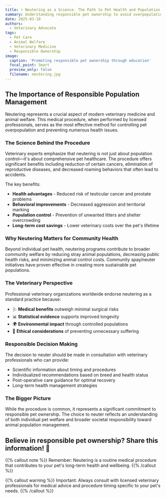 ```yaml
---
title: ⚕️ Neutering as a Science. The Path to Pet Health and Population Control
summary: Understanding responsible pet ownership to avoid overpopulation and health issues.
date: 2025-03-10
authors:
  - Veterinary Advocate
tags:
  - Pet Care
  - Animal Welfare
  - Veterinary Medicine
  - Responsible Ownership
image:
  caption: 'Promoting responsible pet ownership through education'
  focal_point: Smart
  preview_only: false
  filename: neutering.jpg
---
```


## The Importance of Responsible Population Management

Neutering represents a crucial aspect of modern veterinary medicine and animal welfare. This medical procedure, when performed by licensed professionals, serves as the most effective method for controlling pet overpopulation and preventing numerous health issues.

### The Science Behind the Procedure

Veterinary experts emphasize that neutering is not just about population control—it's about comprehensive pet healthcare. The procedure offers significant benefits including reduction of certain cancers, elimination of reproductive diseases, and decreased roaming behaviors that often lead to accidents.

The key benefits:
- **Health advantages** - Reduced risk of testicular cancer and prostate problems
- **Behavioral improvements** - Decreased aggression and territorial marking
- **Population control** - Prevention of unwanted litters and shelter overcrowding
- **Long-term cost savings** - Lower veterinary costs over the pet's lifetime

### Why Neutering Matters for Community Health

Beyond individual pet health, neutering programs contribute to broader community welfare by reducing stray animal populations, decreasing public health risks, and minimizing animal control costs. Community spay/neuter initiatives have proven effective in creating more sustainable pet populations.

### The Veterinary Perspective

Professional veterinary organizations worldwide endorse neutering as a standard practice because:
- 🩺 **Medical benefits** outweigh minimal surgical risks
- 📊 **Statistical evidence** supports improved longevity
- 🌍 **Environmental impact** through controlled populations
- 💚 **Ethical considerations** of preventing unnecessary suffering

### Responsible Decision Making

The decision to neuter should be made in consultation with veterinary professionals who can provide:
- Scientific information about timing and procedures
- Individualized recommendations based on breed and health status
- Post-operative care guidance for optimal recovery
- Long-term health management strategies

### The Bigger Picture

While the procedure is common, it represents a significant commitment to responsible pet ownership. The choice to neuter reflects an understanding of both individual pet welfare and broader societal responsibility toward animal population management.

## Believe in responsible pet ownership? Share this information! 🐾

{{% callout note %}}
Remember: Neutering is a routine medical procedure that contributes to your pet's long-term health and wellbeing.
{{% /callout %}}

{{% callout warning %}}
Important: Always consult with licensed veterinary professionals for medical advice and procedure timing specific to your pet's needs.
{{% /callout %}}
